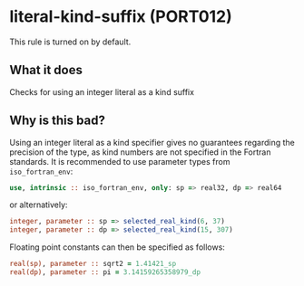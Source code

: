 # literal-kind-suffix (PORT012)
This rule is turned on by default.

## What it does
Checks for using an integer literal as a kind suffix

## Why is this bad?
Using an integer literal as a kind specifier gives no guarantees regarding the
precision of the type, as kind numbers are not specified in the Fortran
standards. It is recommended to use parameter types from `iso_fortran_env`:

```f90
use, intrinsic :: iso_fortran_env, only: sp => real32, dp => real64
```

or alternatively:

```f90
integer, parameter :: sp => selected_real_kind(6, 37)
integer, parameter :: dp => selected_real_kind(15, 307)
```

Floating point constants can then be specified as follows:

```f90
real(sp), parameter :: sqrt2 = 1.41421_sp
real(dp), parameter :: pi = 3.14159265358979_dp
```